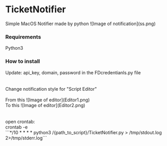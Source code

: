<h1>TicketNotifier</h1>
Simple MacOS Notifier made by python
![Image of notification](ss.png)

<h3>Requirements</h3>
Python3

<h3>How to install</h3>
Update: api_key, domain, password in the FDcredentianls.py file
<br />
<br />
<br />Change notification style for "Script Editor"
<br />
<br />From this
![Image of editor](Editor1.png)
<br />To this
![Image of editor](Editor2.png)
<br />
<br />
<br />open crontab:
<br />crontab -e
<br />```*/10 * * * * python3 /{path_to_script}/TicketNotifier.py > /tmp/stdout.log 2>/tmp/stderr.log```